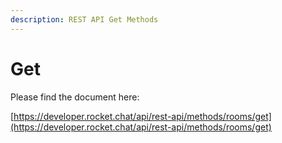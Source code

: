 ```yaml
---
description: REST API Get Methods
---
```


# Get

Please find the document here: 

[https://developer.rocket.chat/api/rest-api/methods/rooms/get](https://developer.rocket.chat/api/rest-api/methods/rooms/get)

